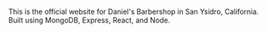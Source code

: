 This is the official website for Daniel's Barbershop in San Ysidro, California. Built using MongoDB, Express, React, and Node.
